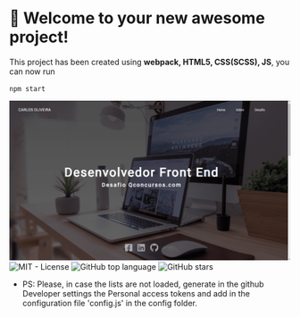 # 🚀 Welcome to your new awesome project!

This project has been created using **webpack, HTML5, CSS(SCSS), JS**, you can now run


```
npm start

```

<img alt="CQX" src="src/images/qcx.gif" />

<a href="LICENSE" style="text-decoration: none">
    <img alt="MIT - License" src="https://img.shields.io/github/license/caduol/desafio-frontend?color=%233DC57B">
</a>

<a href="https://github.com/caduol/desafio-frontend/" style="text-decoration: none">
    <img alt="GitHub top language" src="https://img.shields.io/github/languages/top/caduol/desafio-frontend">
</a>

<a href="https://github.com/caduol/desafio-frontend/stargazers" style="text-decoration: none">
    <img alt="GitHub stars" src="https://img.shields.io/github/stars/caduol/desafio-frontend?style=social">
</a>


* PS: Please, in case the lists are not loaded, generate in the github Developer settings the Personal access tokens and add in the configuration file 'config.js' in the config folder.